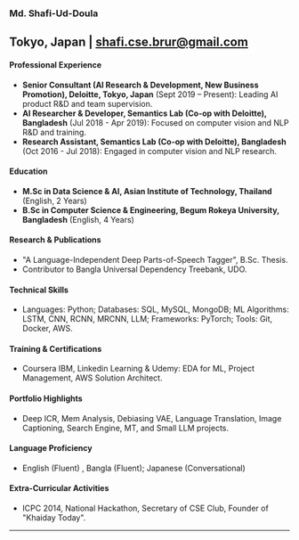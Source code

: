 ### Md. Shafi-Ud-Doula
Tokyo, Japan | shafi.cse.brur@gmail.com
---

#### Professional Experience
- **Senior Consultant (AI Research & Development, New Business Promotion), Deloitte, Tokyo, Japan** (Sept 2019 – Present): Leading AI product R&D and team supervision.
- **AI Researcher & Developer, Semantics Lab (Co-op with Deloitte), Bangladesh** (Jul 2018 - Apr 2019): Focused on computer vision and NLP R&D and training.
- **Research Assistant, Semantics Lab (Co-op with Deloitte), Bangladesh** (Oct 2016 - Jul 2018): Engaged in computer vision and NLP research.

#### Education
- **M.Sc in Data Science & AI, Asian Institute of Technology, Thailand** (English, 2 Years)
- **B.Sc in Computer Science & Engineering, Begum Rokeya University, Bangladesh** (English, 4 Years)

#### Research & Publications
- "A Language-Independent Deep Parts-of-Speech Tagger", B.Sc. Thesis.
- Contributor to Bangla Universal Dependency Treebank, UDO.

#### Technical Skills
- Languages: Python; Databases: SQL, MySQL, MongoDB; ML Algorithms: LSTM, CNN, RCNN, MRCNN, LLM; Frameworks: PyTorch; Tools: Git, Docker, AWS.

#### Training & Certifications
- Coursera IBM, Linkedin Learning & Udemy: EDA for ML, Project Management, AWS Solution Architect.

#### Portfolio Highlights
- Deep ICR, Mem Analysis, Debiasing VAE, Language Translation, Image Captioning, Search Engine, MT, and Small LLM projects.

#### Language Proficiency
- English (Fluent) , Bangla (Fluent); Japanese (Conversational)

#### Extra-Curricular Activities
- ICPC 2014, National Hackathon, Secretary of CSE Club, Founder of "Khaiday Today".

---
